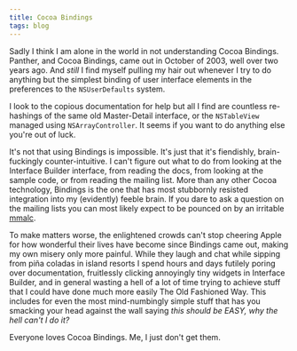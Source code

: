 ```yaml
---
title: Cocoa Bindings
tags: blog
---
```


Sadly I think I am alone in the world in not understanding Cocoa Bindings. Panther, and Cocoa Bindings, came out in October of 2003, well over two years ago. And *still* I find myself pulling my hair out whenever I try to do anything but the simplest binding of user interface elements in the preferences to the `NSUserDefaults` system.

I look to the copious documentation for help but all I find are countless re-hashings of the same old Master-Detail interface, or the `NSTableView` managed using `NSArrayController`. It seems if you want to do anything else you're out of luck.

It's not that using Bindings is impossible. It's just that it's fiendishly, brain-fuckingly counter-intuitive. I can't figure out what to do from looking at the Interface Builder interface, from reading the docs, from looking at the sample code, or from reading the mailing list. More than any other Cocoa technology, Bindings is the one that has most stubbornly resisted integration into my (evidently) feeble brain. If you dare to ask a question on the mailing lists you can most likely expect to be pounced on by an irritable [mmalc](http://homepage.mac.com/mmalc/).

To make matters worse, the enlightened crowds can't stop cheering Apple for how wonderful their lives have become since Bindings came out, making my own misery only more painful. While they laugh and chat while sipping from piña coladas in island resorts I spend hours and days futilely poring over documentation, fruitlessly clicking annoyingly tiny widgets in Interface Builder, and in general wasting a hell of a lot of time trying to achieve stuff that I could have done much more easily The Old Fashioned Way. This includes for even the most mind-numbingly simple stuff that has you smacking your head against the wall saying *this should be EASY, why the hell can't I do it?*

Everyone loves Cocoa Bindings. Me, I just don't get them.
